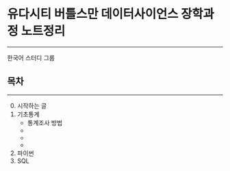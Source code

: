 # 유다시티 버틀스만 데이터사이언스 장학과정 노트정리
---
한국어 스터디 그룹


## 목차
---
0. 시작하는 글
1. 기초통계
   - 통계조사 방법
   - 
   - 
   - 
2. 파이썬
3. SQL
